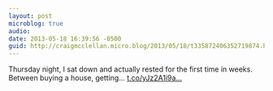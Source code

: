 ```yaml
---
layout: post
microblog: true
audio: 
date: 2013-05-18 16:39:56 -0500
guid: http://craigmcclellan.micro.blog/2013/05/18/t335872406352719874.html
---
```

Thursday night, I sat down and actually rested for the first time in weeks. Between buying a house, getting... [t.co/yJz2A1i9a...](http://t.co/yJz2A1i9a6)
